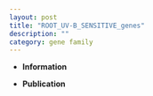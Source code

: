 ```yaml
---
layout: post
title: "ROOT_UV-B_SENSITIVE_genes"
description: ""
category: gene family
---
```


* **Information**  

* **Publication**  


